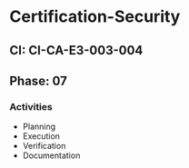 # Certification-Security

## CI: CI-CA-E3-003-004
## Phase: 07

### Activities
- Planning
- Execution
- Verification
- Documentation
